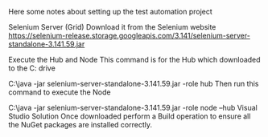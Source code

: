 Here some notes about setting up the test automation project

Selenium Server (Grid)
Download it from the Selenium website https://selenium-release.storage.googleapis.com/3.141/selenium-server-standalone-3.141.59.jar

Execute the Hub and Node
This command is for the Hub which downloaded to the C: drive

C:\java -jar selenium-server-standalone-3.141.59.jar -role hub
Then run this command to execute the Node

C:\java -jar selenium-server-standalone-3.141.59.jar -role node –hub
Visual Studio Solution
Once downloaded perform a Build operation to ensure all the NuGet packages are installed correctly.
